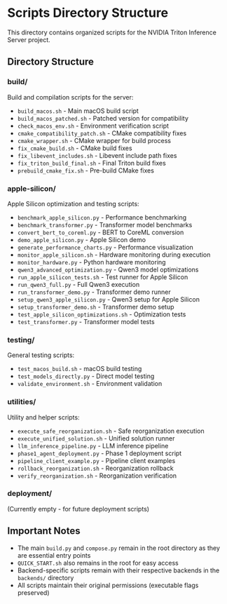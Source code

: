 # Scripts Directory Structure

This directory contains organized scripts for the NVIDIA Triton Inference Server project.

## Directory Structure

### build/
Build and compilation scripts for the server:
- `build_macos.sh` - Main macOS build script
- `build_macos_patched.sh` - Patched version for compatibility
- `check_macos_env.sh` - Environment verification script
- `cmake_compatibility_patch.sh` - CMake compatibility fixes
- `cmake_wrapper.sh` - CMake wrapper for build process
- `fix_cmake_build.sh` - CMake build fixes
- `fix_libevent_includes.sh` - Libevent include path fixes
- `fix_triton_build_final.sh` - Final Triton build fixes
- `prebuild_cmake_fix.sh` - Pre-build CMake fixes

### apple-silicon/
Apple Silicon optimization and testing scripts:
- `benchmark_apple_silicon.py` - Performance benchmarking
- `benchmark_transformer.py` - Transformer model benchmarks
- `convert_bert_to_coreml.py` - BERT to CoreML conversion
- `demo_apple_silicon.py` - Apple Silicon demo
- `generate_performance_charts.py` - Performance visualization
- `monitor_apple_silicon.sh` - Hardware monitoring during execution
- `monitor_hardware.py` - Python hardware monitoring
- `qwen3_advanced_optimization.py` - Qwen3 model optimizations
- `run_apple_silicon_tests.sh` - Test runner for Apple Silicon
- `run_qwen3_full.py` - Full Qwen3 execution
- `run_transformer_demo.py` - Transformer demo runner
- `setup_qwen3_apple_silicon.py` - Qwen3 setup for Apple Silicon
- `setup_transformer_demo.sh` - Transformer demo setup
- `test_apple_silicon_optimizations.sh` - Optimization tests
- `test_transformer.py` - Transformer model tests

### testing/
General testing scripts:
- `test_macos_build.sh` - macOS build testing
- `test_models_directly.py` - Direct model testing
- `validate_environment.sh` - Environment validation

### utilities/
Utility and helper scripts:
- `execute_safe_reorganization.sh` - Safe reorganization execution
- `execute_unified_solution.sh` - Unified solution runner
- `llm_inference_pipeline.py` - LLM inference pipeline
- `phase1_agent_deployment.py` - Phase 1 deployment script
- `pipeline_client_example.py` - Pipeline client examples
- `rollback_reorganization.sh` - Reorganization rollback
- `verify_reorganization.sh` - Reorganization verification

### deployment/
(Currently empty - for future deployment scripts)

## Important Notes

- The main `build.py` and `compose.py` remain in the root directory as they are essential entry points
- `QUICK_START.sh` also remains in the root for easy access
- Backend-specific scripts remain with their respective backends in the `backends/` directory
- All scripts maintain their original permissions (executable flags preserved)